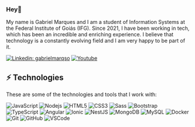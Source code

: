 ### Hey👋

My name is Gabriel Marques and I am a student of Information Systems at the Federal Institute of Goiás (IFG). Since 2021, I have been working in tech, which has been an incredible and enriching experience. I believe that technology is a constantly evolving field and I am very happy to be part of it.

[![Linkedin: gabrielmarqso](https://img.shields.io/badge/-Linkedin-blue?style=flat-square&logo=Linkedin&logoColor=white&link=https://www.linkedin.com/in/gabrielmarqso/)](https://www.linkedin.com/in/gabrielmarqso/)
[![Youtube](https://img.shields.io/badge/-Youtube-red?style=flat-square&logo=Youtube&logoColor=white&link=https://www.youtube.com/channel/UCBQVoBV3NKWXg6VAAa3D77A)](https://www.youtube.com/channel/UCBQVoBV3NKWXg6VAAa3D77A)


## ⚡ Technologies

These are some of the technologies and tools that I work with:

![JavaScript](https://img.shields.io/badge/-JavaScript-black?style=flat-square&logo=javascript)
![Nodejs](https://img.shields.io/badge/-Nodejs-339933?style=flat-square&logo=Node.js&logoColor=white)
![HTML5](https://img.shields.io/badge/-HTML5-E34F26?style=flat-square&logo=html5&logoColor=white)
![CSS3](https://img.shields.io/badge/-CSS3-1572B6?style=flat-square&logo=css3)
![Sass](https://img.shields.io/badge/-Sass-CC6699?style=flat-square&logo=sass&logoColor=white)
![Bootstrap](https://img.shields.io/badge/-Bootstrap-563D7C?style=flat-square&logo=bootstrap)
![TypeScript](https://img.shields.io/badge/-TypeScript-007ACC?style=flat-square&logo=typescript&logoColor=white)
![Angular](https://img.shields.io/badge/-Angular-DD0031?style=flat-square&logo=angular)
![Ionic](https://img.shields.io/badge/-Ionic-3880FF?style=flat-square&logo=ionic&logoColor=white)
![NestJS](https://img.shields.io/badge/-NestJS-E0234E?style=flat-square&logo=nestjs&logoColor=white)
![MongoDB](https://img.shields.io/badge/-MongoDB-black?style=flat-square&logo=mongodb)
![MySQL](https://img.shields.io/badge/-MySQL-4479A1?style=flat-square&logo=mysql&logoColor=white)
![Docker](https://img.shields.io/badge/-Docker-2496ED?style=flat-square&logo=docker&logoColor=white)
![Git](https://img.shields.io/badge/-Git-black?style=flat-square&logo=git)
![GitHub](https://img.shields.io/badge/-GitHub-181717?style=flat-square&logo=github)
![VSCode](https://img.shields.io/badge/-VSCode-007ACC?style=flat-square&logo=visual-studio-code&logoColor=white)